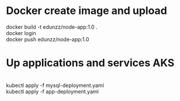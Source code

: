 # Docker create image and upload
docker build -t edunzz/node-app:1.0 .
<br>
docker login
<br>
docker push edunzz/node-app:1.0
<br>
# Up applications and services AKS
<br>
kubectl apply -f mysql-deployment.yaml
<br>
kubectl apply -f app-deployment.yaml
<br>
